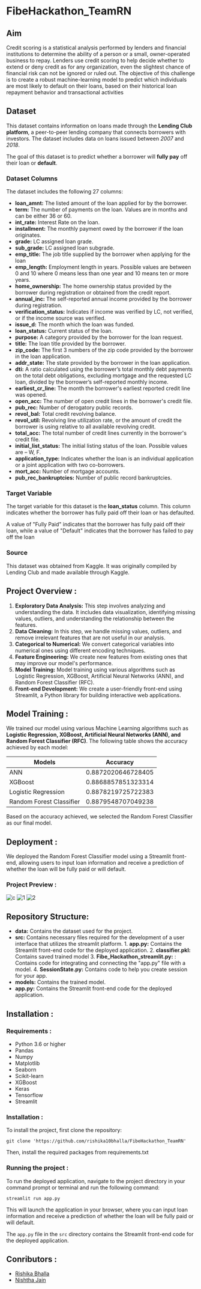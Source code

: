 # FibeHackathon_TeamRN
## Aim

Credit scoring is a statistical analysis performed by lenders and financial institutions to determine the ability of a person or a small, owner-operated business to repay. Lenders use credit scoring to help decide whether to extend or deny credit as for any organization, even the slightest chance of financial risk can not be ignored or ruled out. The objective of this challenge is to create a robust machine-learning model to predict which individuals are most likely to default on their loans, based on their historical loan repayment behavior and transactional activities

## Dataset
This dataset contains information on loans made through the **Lending Club platform**, a peer-to-peer lending company that connects borrowers with investors. The dataset includes data on loans issued between *2007* and *2018*.

The goal of this dataset is to predict whether a borrower will **fully pay** off their loan or **default**.

### Dataset Columns
The dataset includes the following 27 columns:
* **loan_amnt:** The listed amount of the loan applied for by the borrower.
* **term:** The number of payments on the loan. Values are in months and can be either 36 or 60.
* **int_rate:** Interest Rate on the loan.
* **installment:** The monthly payment owed by the borrower if the loan originates.
* **grade:** LC assigned loan grade.
* **sub_grade:** LC assigned loan subgrade.
* **emp_title:** The job title supplied by the borrower when applying for the loan
* **emp_length:** Employment length in years. Possible values are between 0 and 10 where 0 means less than one year and 10 means ten or more years.
* **home_ownership:** The home ownership status provided by the borrower during registration or obtained from the credit report.
* **annual_inc:** The self-reported annual income provided by the borrower during registration.
* **verification_status:** Indicates if income was verified by LC, not verified, or if the income source was verified.
* **issue_d:** The month which the loan was funded.
* **loan_status:** Current status of the loan.
* **purpose:** A category provided by the borrower for the loan request.
* **title:** The loan title provided by the borrower.
* **zip_code:** The first 3 numbers of the zip code provided by the borrower in the loan application.
* **addr_state:** The state provided by the borrower in the loan application.
* **dti:** A ratio calculated using the borrower’s total monthly debt payments on the total debt obligations, excluding mortgage and the requested LC loan, divided by the borrower’s self-reported monthly income.
* **earliest_cr_line:** The month the borrower's earliest reported credit line was opened.
* **open_acc:** The number of open credit lines in the borrower's credit file.
* **pub_rec:** Number of derogatory public records.
* **revol_bal:** Total credit revolving balance.
* **revol_util:** Revolving line utilization rate, or the amount of credit the borrower is using relative to all available revolving credit.
* **total_acc:** The total number of credit lines currently in the borrower's credit file.
* **initial_list_status:** The initial listing status of the loan. Possible values are – W, F.
* **application_type:** Indicates whether the loan is an individual application or a joint application with two co-borrowers.
* **mort_acc:** Number of mortgage accounts.
* **pub_rec_bankruptcies:** Number of public record bankruptcies.

### Target Variable
The target variable for this dataset is the **loan_status** column. This column indicates whether the borrower has fully paid off their loan or has defaulted.

A value of "Fully Paid" indicates that the borrower has fully paid off their loan, while a value of "Default" indicates that the borrower has failed to pay off the loan

### Source
This dataset was obtained from Kaggle. It was originally compiled by Lending Club and made available through Kaggle.

## Project Overview :
1. **Exploratory Data Analysis:** This step involves analyzing and understanding the data. It includes data visualization, identifying missing values, outliers, and understanding the relationship between the features.
2. **Data Cleaning:** In this step, we handle missing values, outliers, and remove irrelevant features that are not useful in our analysis.
3. **Categorical to Numerical:** We convert categorical variables into numerical ones using different encoding techniques.
4. **Feature Engineering:** We create new features from existing ones that may improve our model's performance.
5. **Model Training:** Model training using various algorithms such as Logistic Regression, XGBoost, Artificial Neural Networks (ANN), and Random Forest Classifier (RFC).
6. **Front-end Development:** We create a user-friendly front-end using Streamlit, a Python library for building interactive web applications.

## Model Training :
We trained our model using various Machine Learning algorithms such as **Logistic Regression, XGBoost, Artificial Neural Networks (ANN), and Random Forest Classifier (RFC)**. The following table shows the accuracy achieved by each model:

| Models                  | Accuracy               |
| ----------------------- | ---------------------- |
| ANN                     | 0.8872020646728405     |
| XGBoost                 | 0.8868857851323314     |
| Logistic Regression     | 0.8878219725722383     |
| Random Forest Classifier| 0.8879548707049238     |

Based on the accuracy achieved, we selected the Random Forest Classifier as our final model.

## Deployment :
We deployed the Random Forest Classifier model using a Streamlit front-end, allowing users to input loan information and receive a prediction of whether the loan will be fully paid or will default.

### Project Preview :
![c](https://user-images.githubusercontent.com/79302868/230738791-ae477569-a4ef-4077-8d82-a89628307fe7.jpg)
![1](https://user-images.githubusercontent.com/79302868/230738139-d49097b5-8642-4fd0-a950-d19e356c2056.jpg)
![2](https://user-images.githubusercontent.com/79302868/230738146-3e5b5acc-add7-44ef-be5e-c0f1ba9ba439.jpg)

## Repository Structure:
* **data:** Contains the dataset used for the project.
* **src:** Contains necessary files required for the development of a user interface that utilizes the streamlit platform.
      1. **app.py:** Contains the Streamlit front-end code for the deployed application.
      2. **classifier.pkl:** Contains saved trained model
      3. **Fibe_Hackathon_streamlit.py:** : Contains code for integrating and connecting the "app.py" file with a model.
      4. **SessionState.py:** Contains code to help you create session for your app.
* **models:** Contains the trained model.
* **app.py:** Contains the Streamlit front-end code for the deployed application.

## Installation :
### Requirements :
* Python 3.6 or higher
* Pandas
* Numpy
* Matplotlib
* Seaborn
* Scikit-learn
* XGBoost
* Keras
* Tensorflow
* Streamlit

### Installation :
To install the project, first clone the repository:

```
git clone 'https://github.com/rishika10bhalla/FibeHackathon_TeamRN'
```

Then, install the required packages from requirements.txt

### Running the project :
To run the deployed application, navigate to the project directory in your command prompt or terminal and run the following command:

```
streamlit run app.py
```

This will launch the application in your browser, where you can input loan information and receive a prediction of whether the loan will be fully paid or will default.

The `app.py` file in the `src` directory contains the Streamlit front-end code for the deployed application.

## Conributors :
- [Rishika Bhalla](https://github.com/rishika10bhalla)
- [Nishtha Jain](https://github.com/2002nishthajain)

